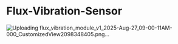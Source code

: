 # Flux-Vibration-Sensor
![Uploading flux_vibration_module_v1_2025-Aug-27_09-00-11AM-000_CustomizedView2098348405.png…]()
